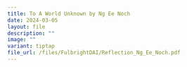 ```yaml
---
title: To A World Unknown by Ng Ee Noch
date: 2024-03-05
layout: file
description: ""
image: ""
variant: tiptap
file_url: /files/FulbrightDAI/Reflection_Ng_Ee_Noch.pdf
---
```

